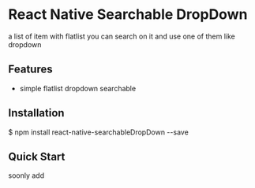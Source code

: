 # React Native Searchable DropDown

a list of item with flatlist you can search on it and use one of them like dropdown

## Features

- simple flatlist dropdown searchable

## Installation

$ npm install react-native-searchableDropDown --save

## Quick Start

soonly add

